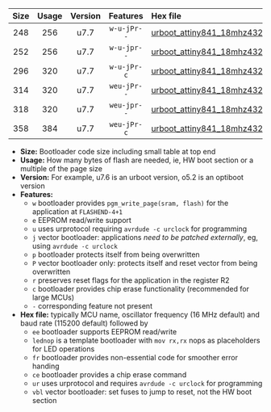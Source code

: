 |Size|Usage|Version|Features|Hex file|
|:-:|:-:|:-:|:-:|:--|
|248|256|u7.7|`w-u-jPr--`|[urboot_attiny841_18mhz432_38400bps_lednop_ur_vbl.hex](https://raw.githubusercontent.com/stefanrueger/urboot.hex/main/mcus/attiny841/fcpu_18mhz432/38400_bps/urboot_attiny841_18mhz432_38400bps_lednop_ur_vbl.hex)|
|252|256|u7.7|`w-u-jpr--`|[urboot_attiny841_18mhz432_38400bps_lednop_fr_ur_vbl.hex](https://raw.githubusercontent.com/stefanrueger/urboot.hex/main/mcus/attiny841/fcpu_18mhz432/38400_bps/urboot_attiny841_18mhz432_38400bps_lednop_fr_ur_vbl.hex)|
|296|320|u7.7|`w-u-jPr-c`|[urboot_attiny841_18mhz432_38400bps_lednop_fr_ce_ur_vbl.hex](https://raw.githubusercontent.com/stefanrueger/urboot.hex/main/mcus/attiny841/fcpu_18mhz432/38400_bps/urboot_attiny841_18mhz432_38400bps_lednop_fr_ce_ur_vbl.hex)|
|314|320|u7.7|`weu-jPr--`|[urboot_attiny841_18mhz432_38400bps_ee_lednop_ur_vbl.hex](https://raw.githubusercontent.com/stefanrueger/urboot.hex/main/mcus/attiny841/fcpu_18mhz432/38400_bps/urboot_attiny841_18mhz432_38400bps_ee_lednop_ur_vbl.hex)|
|318|320|u7.7|`weu-jpr--`|[urboot_attiny841_18mhz432_38400bps_ee_lednop_fr_ur_vbl.hex](https://raw.githubusercontent.com/stefanrueger/urboot.hex/main/mcus/attiny841/fcpu_18mhz432/38400_bps/urboot_attiny841_18mhz432_38400bps_ee_lednop_fr_ur_vbl.hex)|
|358|384|u7.7|`weu-jPr-c`|[urboot_attiny841_18mhz432_38400bps_ee_lednop_fr_ce_ur_vbl.hex](https://raw.githubusercontent.com/stefanrueger/urboot.hex/main/mcus/attiny841/fcpu_18mhz432/38400_bps/urboot_attiny841_18mhz432_38400bps_ee_lednop_fr_ce_ur_vbl.hex)|

- **Size:** Bootloader code size including small table at top end
- **Usage:** How many bytes of flash are needed, ie, HW boot section or a multiple of the page size
- **Version:** For example, u7.6 is an urboot version, o5.2 is an optiboot version
- **Features:**
  + `w` bootloader provides `pgm_write_page(sram, flash)` for the application at `FLASHEND-4+1`
  + `e` EEPROM read/write support
  + `u` uses urprotocol requiring `avrdude -c urclock` for programming
  + `j` vector bootloader: applications *need to be patched externally*, eg, using `avrdude -c urclock`
  + `p` bootloader protects itself from being overwritten
  + `P` vector bootloader only: protects itself and reset vector from being overwritten
  + `r` preserves reset flags for the application in the register R2
  + `c` bootloader provides chip erase functionality (recommended for large MCUs)
  + `-` corresponding feature not present
- **Hex file:** typically MCU name, oscillator frequency (16 MHz default) and baud rate (115200 default) followed by
  + `ee` bootloader supports EEPROM read/write
  + `lednop` is a template bootloader with `mov rx,rx` nops as placeholders for LED operations
  + `fr` bootloader provides non-essential code for smoother error handing
  + `ce` bootloader provides a chip erase command
  + `ur` uses urprotocol and requires `avrdude -c urclock` for programming
  + `vbl` vector bootloader: set fuses to jump to reset, not the HW boot section
